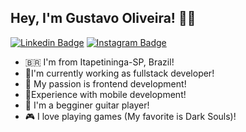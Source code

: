 ## Hey, I'm Gustavo Oliveira! 🤙🏼

[![Linkedin Badge](https://img.shields.io/badge/-LinkedIn-blue?style=flat-square&logo=Linkedin&logoColor=white&link=https://www.linkedin.com/in/oliveiragust/)](https://www.linkedin.com/in/isadora-rodrigues-stangarlin-48402b141/) [![Instagram Badge](https://img.shields.io/badge/-Instagram-E4405F?style=flat-square&logo=Instagram&logoColor=white&link=https://www.instagram.com/_dogustavo/)](https://www.instagram.com/_dogustavo/)

- 🇧🇷 I'm from Itapetininga-SP, Brazil!
- 🦆I'm currently working as fullstack developer!
- 🎨 My passion is frontend development!
- 📱Experience with mobile development!
- 🎸 I'm a begginer guitar player!
- 🎮 I love playing games (My favorite is Dark Souls)! 
